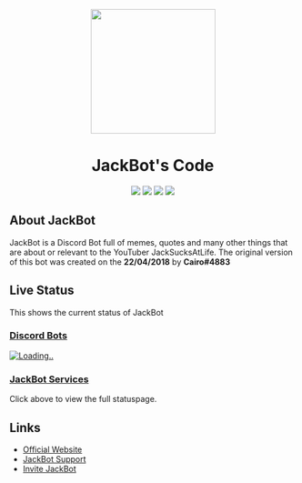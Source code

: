 <p align="center"><img src="https://i.imgur.com/iAMBKjV.png" width="219" height="219" /></p>

<h1 align="center">JackBot's Code</h1>
<p align="center">
<img src="https://img.shields.io/badge/bot%20owner-Cairo%234883-yellow.svg" />
<img src="https://img.shields.io/badge/dependencies-up%20to%20date-brightgreen.svg" />
<img src="https://img.shields.io/badge/contributions-welcome-orange.svg" />
<img src="https://img.shields.io/badge/license-AGPL%203.0-red.svg" /></p>


## About JackBot
JackBot is a Discord Bot full of memes, quotes and many other things that are about or relevant to the YouTuber JackSucksAtLife. The original version of this bot was created on the **22/04/2018** by **Cairo#4883**

## Live Status
This shows the current status of JackBot

### [Discord Bots](https://discordbots.org)
<p><a href="https://discordbots.org/bot/437439973751521280"><img src="https://discordbots.org/api/widget/437439973751521280.svg?usernamecolor=FFFFFF&amp;topcolor=2C2F33" alt="Loading.." /></a></p>

### [JackBot Services](https://jackbot.statusy.co)
Click above to view the full statuspage.

## Links
* [Official Website](https://cairo2k18.xyz/jackbot)
* [JackBot Support](https://discord.gg/AWEvbyb)
* [Invite JackBot](https://discordapp.com/oauth2/authorize?client_id=437439973751521280&scope=bot&permissions=314440)
